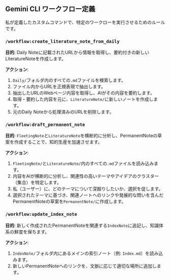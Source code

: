 ## Gemini CLI ワークフロー定義

私が定義したカスタムコマンドで、特定のワークローを実行させるためのルールです。

### `/workflow:create_literature_note_from_daily`

**目的**: Daily Noteに記載されたURLから情報を取得し、要約付きの新しいLiteratureNoteを作成します。

**アクション**:
1. `Daily/`フォルダ内のすべての`.md`ファイルを検索します。
2. ファイル内からURLを正規表現で抽出します。
3. 抽出したURLのWebページ内容を取得し、AIがその内容を要約します。
4. 取得・要約した内容を元に、`LiteratureNote/`に新しいノートを作成します。
5. 元のDaily Noteから処理済みのURLを削除します。

### `/workflow:draft_permanent_note`

**目的**: `FleetingNote`と`LiteratureNote`を横断的に分析し、PermanentNoteの草案を作成することで、知的生産を加速させます。

**アクション**:
1. `FleetingNote/`と`LiteratureNote/`内のすべての`.md`ファイルを読み込みます。
2. 内容をAIが横断的に分析し、関連性の高いテーマやアイデアのクラスター（集合）を特定します。
3. 私（ユーザー）に、どのテーマについて深掘りしたいか、選択を促します。
4. 選択されたテーマに基づき、関連ノートへのリンクや発展的な問いを含んだPermanentNoteの草案を`PermanentNote/`に作成します。

### `/workflow:update_index_note`

**目的**: 新しく作成されたPermanentNoteを関連する`IndexNote`に追記し、知識体系の鮮度を保ちます。

**アクション**:
1. `IndexNote/`フォルダ内にあるメインの索引ノート（例: `Index.md`）を読み込みます。
2. 新しいPermanentNoteへのリンクを、文脈に応じて適切な場所に追加します。
